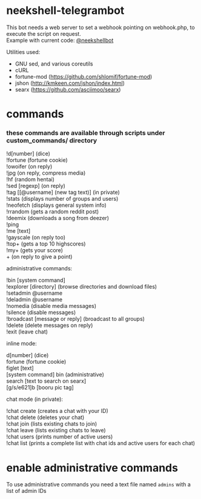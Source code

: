 # neekshell-telegrambot

This bot needs a web server to set a webhook pointing on webhook.php, to execute the script on request.<br />Example with current code: [@neekshellbot](https://t.me/neekshellbot)

Utilities used:
  - GNU sed, and various coreutils<br />
  - cURL<br />
  - fortune-mod (https://github.com/shlomif/fortune-mod)<br />
  - jshon (http://kmkeen.com/jshon/index.html)<br />
  - searx (https://github.com/asciimoo/searx)

# commands
### these commands are available through scripts under custom_commands/ directory

!d[number] (dice)<br />
!fortune (fortune cookie)<br />
!owoifer (on reply)<br />
!jpg (on reply, compress media)<br />
!hf (random hentai)<br />
!sed [regexp] (on reply)<br />
!tag [[@username] (new tag text)] (in private)<br />
!stats (displays number of groups and users)<br />
!neofetch (displays general system info)<br />
!rrandom (gets a random reddit post)<br />
!deemix (downloads a song from deezer)<br />
!ping<br />
!me [text]<br />
!gayscale (on reply too)<br />
!top+ (gets a top 10 highscores)<br />
!my+ (gets your score)<br />
\+ (on reply to give a point)

administrative commands:

!bin [system command]<br />
!explorer [directory] (browse directories and download files)<br />
!setadmin @username<br />
!deladmin @username<br />
!nomedia (disable media messages)<br />
!silence (disable messages)<br />
!broadcast [message or reply] (broadcast to all groups)<br />
!delete (delete messages on reply)<br />
!exit (leave chat)

inline mode:

d[number] (dice)<br />
fortune (fortune cookie)<br />
figlet [text]<br />
[system command] bin (administrative)<br />
search [text to search on searx]<br />
[g/s/e621]b [booru pic tag]

chat mode (in private):

!chat create (creates a chat with your ID)<br />
!chat delete (deletes your chat)<br />
!chat join (lists existing chats to join)<br />
!chat leave (lists existing chats to leave)<br />
!chat users (prints number of active users)<br />
!chat list (prints a complete list with chat ids and active users for each chat)

# enable administrative commands
To use administrative commands you need a text file named `admins` with a list of admin IDs

